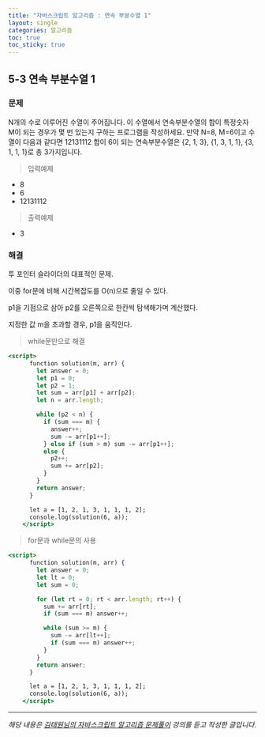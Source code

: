 ```yaml
---
title: "자바스크립트 알고리즘 : 연속 부분수열 1"
layout: single
categories: 알고리즘
toc: true
toc_sticky: true
---
```


## 5-3 연속 부분수열 1

### 문제

N개의 수로 이루어진 수열이 주어집니다.
이 수열에서 연속부분수열의 합이 특정숫자 M이 되는 경우가 몇 번 있는지 구하는 프로그램을
작성하세요.
만약 N=8, M=6이고 수열이 다음과 같다면
12131112
합이 6이 되는 연속부분수열은 {2, 1, 3}, {1, 3, 1, 1}, {3, 1, 1, 1}로 총 3가지입니다.

> 입력예제

- 8
- 6
- 12131112

> 출력예제

- 3

### 해결

투 포인터 슬라이더의 대표적인 문제.

이중 for문에 비해 시간복잡도를 O(n)으로 줄일 수 있다.

p1을 기점으로 삼아 p2를 오른쪽으로 한칸씩 탐색해가며 계산했다.

지정한 값 m을 초과할 경우, p1을 움직인다.

> while문만으로 해결

```jsx
<script>
      function solution(m, arr) {
        let answer = 0;
        let p1 = 0;
        let p2 = 1;
        let sum = arr[p1] + arr[p2];
        let n = arr.length;

        while (p2 < n) {
          if (sum === m) {
            answer++;
            sum -= arr[p1++];
          } else if (sum > m) sum -= arr[p1++];
          else {
            p2++;
            sum += arr[p2];
          }
        }
        return answer;
      }

      let a = [1, 2, 1, 3, 1, 1, 1, 2];
      console.log(solution(6, a));
    </script>
```

> for문과 while문의 사용

```jsx
<script>
      function solution(m, arr) {
        let answer = 0;
        let lt = 0;
        let sum = 0;

        for (let rt = 0; rt < arr.length; rt++) {
          sum += arr[rt];
          if (sum === m) answer++;

          while (sum >= m) {
            sum -= arr[lt++];
            if (sum === m) answer++;
          }
        }
        return answer;
      }

      let a = [1, 2, 1, 3, 1, 1, 1, 2];
      console.log(solution(6, a));
    </script>
```

---

_해당 내용은 [김태원님의 자바스크립트 알고리즘 문제풀이](https://www.inflearn.com/course/%EC%9E%90%EB%B0%94%EC%8A%A4%ED%81%AC%EB%A6%BD%ED%8A%B8-%EC%95%8C%EA%B3%A0%EB%A6%AC%EC%A6%98-%EB%AC%B8%EC%A0%9C%ED%92%80%EC%9D%B4/dashboard) 강의를 듣고 작성한 글입니다._
